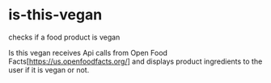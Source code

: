 # is-this-vegan
checks if a food product is vegan 

Is this vegan receives Api calls from Open Food Facts[https://us.openfoodfacts.org/] and displays product ingredients to the user if it is vegan or not. 
